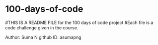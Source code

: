 # 100-days-of-code
#THIS IS A README FILE for the 100 days of code project
#Each file is a code challenge given in the course. 

Author: Suma N 
github ID: asumapng
